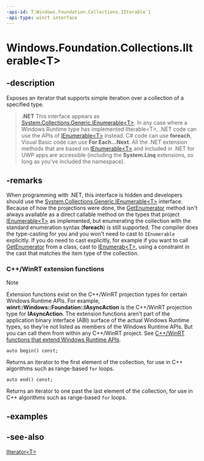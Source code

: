 ```yaml
---
-api-id: T:Windows.Foundation.Collections.IIterable`1
-api-type: winrt interface
---
```


<!-- Interface syntax.
public interface IIterable&lt;T&gt; : 
-->

# Windows.Foundation.Collections.IIterable&lt;T&gt;

## -description

Exposes an iterator that supports simple iteration over a collection of a specified type.

> **.NET**
> This interface appears as [System.Collections.Generic.IEnumerable&lt;T&gt;](/dotnet/api/system.collections.generic.ienumerable-1?view=dotnet-uwp-10.0&preserve-view=true). In any case where a Windows Runtime type has implemented IIterable&lt;T&gt;, .NET code can use the APIs of [IEnumerable&lt;T&gt;](/dotnet/api/system.collections.generic.ienumerable-1?view=dotnet-uwp-10.0&preserve-view=true) instead. C# code can use **foreach**, Visual Basic code can use **For Each...Next**. All the .NET extension methods that are based on [IEnumerable&lt;T&gt;](/dotnet/api/system.collections.generic.ienumerable-1?view=dotnet-uwp-10.0&preserve-view=true) and included in .NET for UWP apps are accessible (including the **System.Linq** extensions, so long as you've included the namespace).

## -remarks

When programming with .NET, this interface is hidden and developers should use the [System.Collections.Generic.IEnumerable&lt;T&gt;](/dotnet/api/system.collections.generic.ienumerable-1?view=dotnet-uwp-10.0&preserve-view=true) interface. Because of how the projections were done, the [GetEnumerator](/dotnet/api/system.collections.ienumerable.getenumerator?view=dotnet-uwp-10.0&preserve-view=true) method isn't always available as a direct callable method on the types that project [IEnumerable&lt;T&gt;](/dotnet/api/system.collections.generic.ienumerable-1?view=dotnet-uwp-10.0&preserve-view=true) as implemented, but enumerating the collection with the standard enumeration syntax (**foreach**) is still supported. The compiler does the type-casting for you and you won't need to cast to `IEnumerable` explicitly. If you do need to cast explicitly, for example if you want to call [GetEnumerator](/dotnet/api/system.collections.ienumerable.getenumerator?view=dotnet-uwp-10.0&preserve-view=true) from a class, cast to [IEnumerab&lt;T&gt;](/dotnet/api/system.collections.generic.ienumerable-1?view=dotnet-uwp-10.0&preserve-view=true), using a constraint in the cast that matches the item type of the collection.

### C++/WinRT extension functions

> [!NOTE]
> Extension functions exist on the C++/WinRT projection types for certain Windows Runtime APIs. For example, **winrt::Windows::Foundation::IAsyncAction** is the C++/WinRT projection type for **IAsyncAction**. The extension functions aren't part of the application binary interface (ABI) surface of the actual Windows Runtime types, so they're not listed as members of the Windows Runtime APIs. But you can call them from within any C++/WinRT project. See [C++/WinRT functions that extend Windows Runtime APIs](/uwp/cpp-ref-for-winrt/winrt#cwinrt-functions-that-extend-windows-runtime-apis).

```cppwinrt
auto begin() const;
```

Returns an iterator to the first element of the collection, for use in C++ algorithms such as range-based `for` loops.

```cppwinrt
auto end() const;
```

Returns an iterator to one past the last element of the collection, for use in C++ algorithms such as range-based `for` loops.


## -examples

## -see-also

[IIterator&lt;T&gt;](iiterator_1.md)
